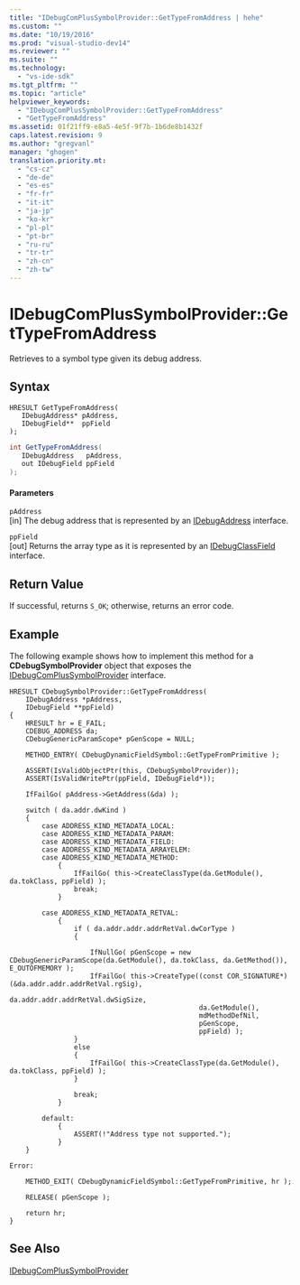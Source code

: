 ```yaml
---
title: "IDebugComPlusSymbolProvider::GetTypeFromAddress | hehe"
ms.custom: ""
ms.date: "10/19/2016"
ms.prod: "visual-studio-dev14"
ms.reviewer: ""
ms.suite: ""
ms.technology: 
  - "vs-ide-sdk"
ms.tgt_pltfrm: ""
ms.topic: "article"
helpviewer_keywords: 
  - "IDebugComPlusSymbolProvider::GetTypeFromAddress"
  - "GetTypeFromAddress"
ms.assetid: 01f21ff9-e8a5-4e5f-9f7b-1b6de8b1432f
caps.latest.revision: 9
ms.author: "gregvanl"
manager: "ghogen"
translation.priority.mt: 
  - "cs-cz"
  - "de-de"
  - "es-es"
  - "fr-fr"
  - "it-it"
  - "ja-jp"
  - "ko-kr"
  - "pl-pl"
  - "pt-br"
  - "ru-ru"
  - "tr-tr"
  - "zh-cn"
  - "zh-tw"
---
```

# IDebugComPlusSymbolProvider::GetTypeFromAddress
Retrieves to a symbol type given its debug address.  
  
## Syntax  
  
```cpp#  
HRESULT GetTypeFromAddress(  
   IDebugAddress* pAddress,  
   IDebugField**  ppField  
);  
```  
  
```c#  
int GetTypeFromAddress(  
   IDebugAddress   pAddress,  
   out IDebugField ppField  
);  
```  
  
#### Parameters  
 `pAddress`  
 [in] The debug address that is represented by an [IDebugAddress](../extensibility-debugger-reference/idebugaddress.md) interface.  
  
 `ppField`  
 [out] Returns the array type as it is represented by an [IDebugClassField](../extensibility-debugger-reference/idebugclassfield.md) interface.  
  
## Return Value  
 If successful, returns `S_OK`; otherwise, returns an error code.  
  
## Example  
 The following example shows how to implement this method for a **CDebugSymbolProvider** object that exposes the [IDebugComPlusSymbolProvider](../extensibility-debugger-reference/idebugcomplussymbolprovider.md) interface.  
  
```cpp#  
HRESULT CDebugSymbolProvider::GetTypeFromAddress(  
    IDebugAddress *pAddress,  
    IDebugField **ppField)  
{  
    HRESULT hr = E_FAIL;  
    CDEBUG_ADDRESS da;  
    CDebugGenericParamScope* pGenScope = NULL;  
  
    METHOD_ENTRY( CDebugDynamicFieldSymbol::GetTypeFromPrimitive );  
  
    ASSERT(IsValidObjectPtr(this, CDebugSymbolProvider));  
    ASSERT(IsValidWritePtr(ppField, IDebugField*));  
  
    IfFailGo( pAddress->GetAddress(&da) );  
  
    switch ( da.addr.dwKind )  
    {  
        case ADDRESS_KIND_METADATA_LOCAL:  
        case ADDRESS_KIND_METADATA_PARAM:  
        case ADDRESS_KIND_METADATA_FIELD:  
        case ADDRESS_KIND_METADATA_ARRAYELEM:  
        case ADDRESS_KIND_METADATA_METHOD:  
            {  
                IfFailGo( this->CreateClassType(da.GetModule(), da.tokClass, ppField) );  
                break;  
            }  
  
        case ADDRESS_KIND_METADATA_RETVAL:  
            {  
                if ( da.addr.addr.addrRetVal.dwCorType )  
                {  
  
                    IfNullGo( pGenScope = new CDebugGenericParamScope(da.GetModule(), da.tokClass, da.GetMethod()), E_OUTOFMEMORY );  
                    IfFailGo( this->CreateType((const COR_SIGNATURE*)(&da.addr.addr.addrRetVal.rgSig),  
                                               da.addr.addr.addrRetVal.dwSigSize,  
                                               da.GetModule(),  
                                               mdMethodDefNil,  
                                               pGenScope,  
                                               ppField) );  
                }  
                else  
                {  
                    IfFailGo( this->CreateClassType(da.GetModule(), da.tokClass, ppField) );  
                }  
  
                break;  
            }  
  
        default:  
            {  
                ASSERT(!"Address type not supported.");  
            }  
    }  
  
Error:  
  
    METHOD_EXIT( CDebugDynamicFieldSymbol::GetTypeFromPrimitive, hr );  
  
    RELEASE( pGenScope );  
  
    return hr;  
}  
```  
  
## See Also  
 [IDebugComPlusSymbolProvider](../extensibility-debugger-reference/idebugcomplussymbolprovider.md)